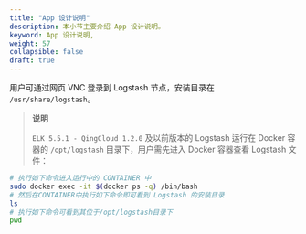 ```yaml
---
title: "App 设计说明"
description: 本小节主要介绍 App 设计说明。
keyword: App 设计说明,
weight: 57
collapsible: false
draft: true
---
```


用户可通过网页 VNC 登录到 Logstash 节点，安装目录在 `/usr/share/logstash`。

> **说明**
>
> `ELK 5.5.1 - QingCloud 1.2.0` 及以前版本的 Logstash 运行在 Docker 容器的 `/opt/logstash` 目录下，用户需先进入 Docker 容器查看 Logstash 文件：

```bash
# 执行如下命令进入运行中的 CONTAINER 中
sudo docker exec -it $(docker ps -q) /bin/bash
# 然后在CONTAINER中执行如下命令即可看到 Logstash 的安装目录
ls
# 执行如下命令可看到其位于/opt/logstash目录下
pwd
```
